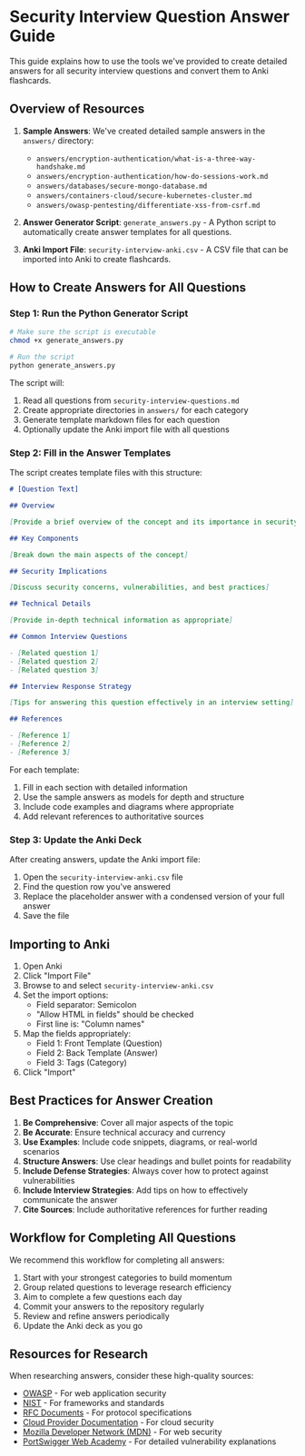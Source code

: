 # Security Interview Question Answer Guide

This guide explains how to use the tools we've provided to create detailed answers for all security interview questions and convert them to Anki flashcards.

## Overview of Resources

1. **Sample Answers**: We've created detailed sample answers in the `answers/` directory:
   - `answers/encryption-authentication/what-is-a-three-way-handshake.md`
   - `answers/encryption-authentication/how-do-sessions-work.md`
   - `answers/databases/secure-mongo-database.md`
   - `answers/containers-cloud/secure-kubernetes-cluster.md`
   - `answers/owasp-pentesting/differentiate-xss-from-csrf.md`

2. **Answer Generator Script**: `generate_answers.py` - A Python script to automatically create answer templates for all questions.

3. **Anki Import File**: `security-interview-anki.csv` - A CSV file that can be imported into Anki to create flashcards.

## How to Create Answers for All Questions

### Step 1: Run the Python Generator Script

```bash
# Make sure the script is executable
chmod +x generate_answers.py

# Run the script
python generate_answers.py
```

The script will:
1. Read all questions from `security-interview-questions.md`
2. Create appropriate directories in `answers/` for each category
3. Generate template markdown files for each question
4. Optionally update the Anki import file with all questions

### Step 2: Fill in the Answer Templates

The script creates template files with this structure:
```markdown
# [Question Text]

## Overview

[Provide a brief overview of the concept and its importance in security]

## Key Components

[Break down the main aspects of the concept]

## Security Implications

[Discuss security concerns, vulnerabilities, and best practices]

## Technical Details

[Provide in-depth technical information as appropriate]

## Common Interview Questions

- [Related question 1]
- [Related question 2]
- [Related question 3]

## Interview Response Strategy

[Tips for answering this question effectively in an interview setting]

## References

- [Reference 1]
- [Reference 2]
- [Reference 3]
```

For each template:
1. Fill in each section with detailed information
2. Use the sample answers as models for depth and structure
3. Include code examples and diagrams where appropriate
4. Add relevant references to authoritative sources

### Step 3: Update the Anki Deck

After creating answers, update the Anki import file:

1. Open the `security-interview-anki.csv` file
2. Find the question row you've answered
3. Replace the placeholder answer with a condensed version of your full answer
4. Save the file

## Importing to Anki

1. Open Anki
2. Click "Import File"
3. Browse to and select `security-interview-anki.csv`
4. Set the import options:
   - Field separator: Semicolon
   - "Allow HTML in fields" should be checked
   - First line is: "Column names"
5. Map the fields appropriately:
   - Field 1: Front Template (Question)
   - Field 2: Back Template (Answer)
   - Field 3: Tags (Category)
6. Click "Import"

## Best Practices for Answer Creation

1. **Be Comprehensive**: Cover all major aspects of the topic
2. **Be Accurate**: Ensure technical accuracy and currency
3. **Use Examples**: Include code snippets, diagrams, or real-world scenarios
4. **Structure Answers**: Use clear headings and bullet points for readability
5. **Include Defense Strategies**: Always cover how to protect against vulnerabilities
6. **Include Interview Strategies**: Add tips on how to effectively communicate the answer
7. **Cite Sources**: Include authoritative references for further reading

## Workflow for Completing All Questions

We recommend this workflow for completing all answers:

1. Start with your strongest categories to build momentum
2. Group related questions to leverage research efficiency
3. Aim to complete a few questions each day
4. Commit your answers to the repository regularly
5. Review and refine answers periodically
6. Update the Anki deck as you go

## Resources for Research

When researching answers, consider these high-quality sources:

- [OWASP](https://owasp.org/) - For web application security
- [NIST](https://www.nist.gov/cyberframework) - For frameworks and standards
- [RFC Documents](https://www.ietf.org/standards/rfcs/) - For protocol specifications
- [Cloud Provider Documentation](https://docs.aws.amazon.com/security/) - For cloud security
- [Mozilla Developer Network (MDN)](https://developer.mozilla.org/en-US/docs/Web/Security) - For web security
- [PortSwigger Web Academy](https://portswigger.net/web-security) - For detailed vulnerability explanations 